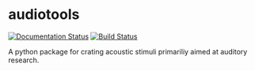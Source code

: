 # audiotools

[![Documentation Status](https://readthedocs.org/projects/audiotools/badge/?version=latest)](https://audiotools.readthedocs.io/en/latest/?badge=latest)
[![Build Status](https://travis-ci.com/Jencke/audiotools.svg?branch=doc)](https://travis-ci.com/Jencke/audiotools)

A python package for crating acoustic stimuli primariliy aimed at
auditory research.
